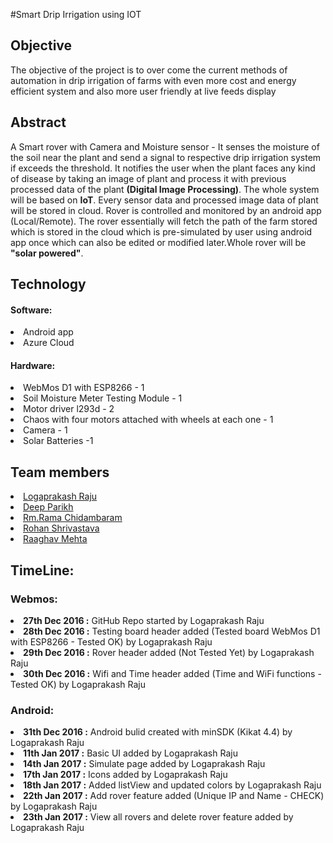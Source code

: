 #Smart Drip Irrigation using IOT 

<h2>Objective</h2>
   <p>The objective of the project is to over come the current methods of automation in drip irrigation of farms with even more cost and energy efficient system and also more user friendly at live feeds display</p>
   
<h2>Abstract</h2>
   <p>A Smart rover with Camera and Moisture sensor - It senses the moisture of the soil near the plant and send a signal to respective drip irrigation system if exceeds the threshold. It notifies the user when the plant faces any kind of disease by taking an image of plant and process it with previous processed data of the plant <b>(Digital Image Processing)</b>. The whole system will be based on <b>IoT</b>. Every sensor data and processed image data of plant will be stored in cloud. Rover is controlled and monitored by an android app (Local/Remote). The rover essentially will fetch the path of the farm stored which is stored in the cloud which is pre-simulated by user using android app once which can also be edited or modified later.Whole rover will be <b>"solar powered"</b>.</p>
   
<h2>Technology</h2>

<h4>Software:</h4>
  <li>Android app
  <li>Azure Cloud 
  
<h4>Hardware:</h4>
  <li>WebMos D1 with ESP8266 - 1
  <li>Soil Moisture Meter Testing Module - 1
  <li>Motor driver l293d - 2
  <li>Chaos with four motors attached with wheels at each one - 1
  <li>Camera - 1
  <li>Solar Batteries -1
  
<h2>Team members</h2>
<li><a href="https://github.com/logaprakash" target="_blank">Logaprakash Raju</a>
<li><a href="#" target="_blank">Deep Parikh</a>
<li><a href="#" target="_blank">Rm.Rama Chidambaram</a>
<li><a href="#" target="_blank">Rohan Shrivastava</a>
<li><a href="https://github.com/raaghavmehta" target="_blank">Raaghav Mehta</a>

<h2>TimeLine:</h2>
<h3>Webmos:</h3>
<b><li> 27th Dec 2016 :</b> GitHub Repo started by Logaprakash Raju
<b><li> 28th Dec 2016 :</b> Testing board header added (Tested board WebMos D1 with ESP8266 - Tested OK) by Logaprakash Raju
<b><li> 29th Dec 2016 :</b> Rover header added (Not Tested Yet) by Logaprakash Raju
<b><li> 30th Dec 2016 :</b> Wifi and Time header added (Time and WiFi functions - Tested OK) by Logaprakash Raju

<h3>Android:</h3>
<b><li> 31th Dec 2016 :</b> Android bulid created with minSDK (Kikat 4.4) by Logaprakash Raju
<b><li> 11th Jan 2017 :</b> Basic UI added by Logaprakash Raju
<b><li> 14th Jan 2017 :</b> Simulate page added by Logaprakash Raju
<b><li> 17th Jan 2017 :</b> Icons added by Logaprakash Raju
<b><li> 18th Jan 2017 :</b> Added listView and updated colors by Logaprakash Raju
<b><li> 22th Jan 2017 :</b> Add rover feature added (Unique IP and Name - CHECK) by Logaprakash Raju
<b><li> 23th Jan 2017 :</b> View all rovers and delete rover feature added by Logaprakash Raju
